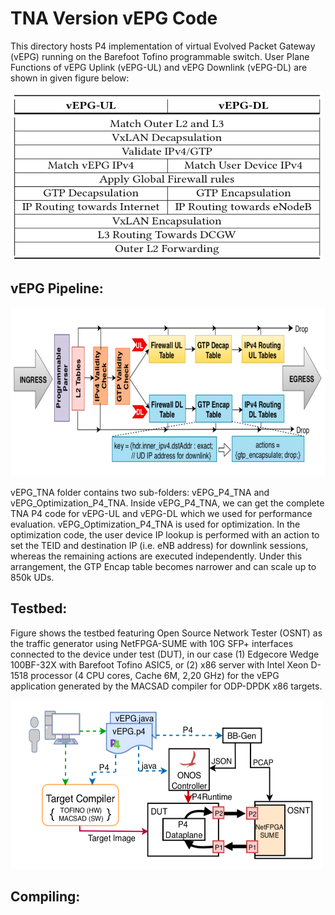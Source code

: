 # TNA Version vEPG Code

This directory hosts P4 implementation of virtual Evolved Packet Gateway (vEPG) running on the Barefoot Tofino programmable switch.
User Plane Functions of vEPG Uplink (vEPG-UL) and vEPG Downlink (vEPG-DL) are shown in given figure below:

<img src="Figures/UserPlaneFunctions.png" alt="alt text" width="500" height="270"> 

## vEPG Pipeline:

<img src="Figures/vEPG_Pipeline.png" alt="alt text" width="600" height="270"> 

vEPG_TNA folder contains two sub-folders: vEPG_P4_TNA and vEPG_Optimization_P4_TNA.
Inside vEPG_P4_TNA, we can get the complete TNA P4 code for vEPG-UL and vEPG-DL which we used for performance evaluation. vEPG_Optimization_P4_TNA is used for optimization. In the optimization code, the user device IP lookup is performed with an action to set the TEID and destination IP (i.e. eNB address) for downlink sessions, whereas the remaining actions are executed independently. Under this arrangement, the GTP Encap table becomes narrower and can scale up to 850k UDs.

## Testbed:

Figure shows the testbed featuring Open Source Network Tester (OSNT) as the traffic generator using NetFPGA-SUME with 10G SFP+ interfaces connected to the device under test (DUT), in our case (1) Edgecore Wedge 100BF-32X with Barefoot Tofino ASIC5, or (2) x86 server with Intel Xeon D-1518 processor (4 CPU cores, Cache 6M, 2,20 GHz) for the vEPG application generated by the MACSAD compiler for ODP-DPDK x86 targets.

<img src="Figures/Testbed.png" alt="alt text" width="500" height="270"> 

## Compiling:
